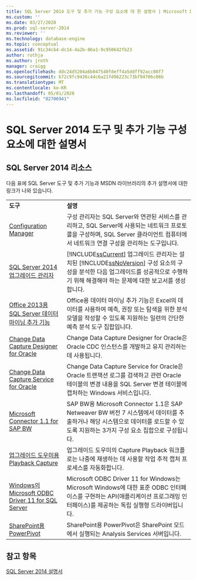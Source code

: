 ```yaml
---
title: SQL Server 2014 도구 및 추가 기능 구성 요소에 대 한 설명서 | Microsoft Docs
ms.custom: ''
ms.date: 03/27/2020
ms.prod: sql-server-2014
ms.reviewer: ''
ms.technology: database-engine
ms.topic: conceptual
ms.assetid: 91c34cb4-dc14-4a2b-86a1-9c950642fb23
author: rothja
ms.author: jroth
manager: craigg
ms.openlocfilehash: ddc24d5204a6b047540fdeff4a5ddff92acc00f7
ms.sourcegitcommit: b72c9fc9436c44c6a21fd96223c73bf94706c06b
ms.translationtype: MT
ms.contentlocale: ko-KR
ms.lasthandoff: 05/01/2020
ms.locfileid: "82706941"
---
```

# <a name="documentation-for-sql-server-2014-tools-and-add-in-components"></a>SQL Server 2014 도구 및 추가 기능 구성 요소에 대한 설명서
    
## <a name="sql-server-2014-resources"></a>SQL Server 2014 리소스  
 다음 표에 SQL Server 도구 및 추가 기능과 MSDN 라이브러리의 추가 설명서에 대한 링크가 나와 있습니다.  
  
|||  
|-|-|  
|**도구**|**설명**|  
|[Configuration Manager](../relational-databases/sql-server-configuration-manager.md)|구성 관리자는 SQL Server와 연관된 서비스를 관리하고, SQL Server에 사용되는 네트워크 프로토콜을 구성하며, SQL Server 클라이언트 컴퓨터에서 네트워크 연결 구성을 관리하는 도구입니다.|  
|[SQL Server 2014 업그레이드 관리자](../sql-server/install/sql-server-2014-upgrade-advisor.md)|[!INCLUDE[ssCurrent](../includes/sscurrent-md.md)] 업그레이드 관리자는 설치된 [!INCLUDE[ssNoVersion](../includes/ssnoversion-md.md)] 구성 요소의 구성을 분석한 다음 업그레이드를 성공적으로 수행하기 위해 해결해야 하는 문제에 대한 보고서를 생성합니다.|  
|[Office 2013용 SQL Server 데이터 마이닝 추가 기능](https://go.microsoft.com/fwlink/?LinkId=299178)|Office용 데이터 마이닝 추가 기능은 Excel의 데이터를 사용하여 예측, 권장 또는 탐색을 위한 분석 모델을 작성할 수 있도록 지원하는 일련의 간단한 예측 분석 도구 집합입니다.|  
|[Change Data Capture Designer for Oracle](https://go.microsoft.com/fwlink/?LinkId=299179)|Change Data Capture Designer for Oracle은 Oracle CDC 인스턴스를 개발하고 유지 관리하는 데 사용됩니다.|  
|[Change Data Capture Service for Oracle](https://go.microsoft.com/fwlink/?LinkId=299180)|Change Data Capture Service for Oracle은 Oracle 트랜잭션 로그를 검색하고 관련 Oracle 테이블의 변경 내용을 SQL Server 변경 테이블에 캡처하는 Windows 서비스입니다.|  
|[Microsoft Connector 1.1 for SAP BW](https://go.microsoft.com/fwlink/?LinkId=299181)|SAP BW용 Microsoft Connector 1.1은 SAP Netweaver BW 버전 7 시스템에서 데이터를 추출하거나 해당 시스템으로 데이터를 로드할 수 있도록 지원하는 3가지 구성 요소 집합으로 구성됩니다.|  
|[업그레이드 도우미용 Playback Capture](https://go.microsoft.com/fwlink/?LinkId=299182)|업그레이드 도우미의 Capture Playback 워크플로는 나중에 재생하는 데 사용할 작업 추적 캡처 프로세스를 자동화합니다.|  
|[Windows의 Microsoft ODBC Driver 11 for SQL Server](https://go.microsoft.com/fwlink/?LinkId=299183)|Microsoft ODBC Driver 11 for Windows는 Microsoft Windows에 대한 표준 ODBC 인터페이스를 구현하는 API(애플리케이션 프로그래밍 인터페이스)를 제공하는 독립 실행형 드라이버입니다.|  
|[SharePoint용 PowerPivot](https://go.microsoft.com/fwlink/?LinkId=299184)|SharePoint용 PowerPivot은 SharePoint 모드에서 실행되는 Analysis Services 서버입니다.|  
  
## <a name="see-also"></a>참고 항목  
 [SQL Server 2014 설명서](../2014-toc/index.yml)  
